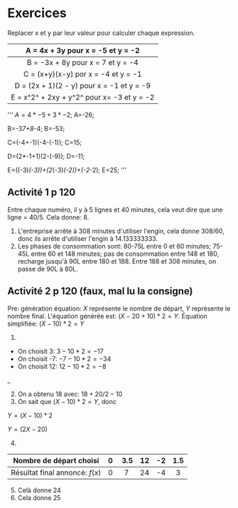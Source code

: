 # Exercices

Replacer x et y par leur valeur pour calculer chaque expression.


| A = 4x + 3y pour x = -5 et y = -2 |
|:---:|
| B = -3x + 8y pour x = 7 et y = -4 |
| C = (x+y)(x-y) por x = -4 et y = -1 |
| D = (2x + 1)(2 - y) pour x = -1 et y = -9 |
| E = x^2^ + 2xy + y^2^ pour x= -3 et y = -2 |

'''
$A=4*-5+3*-2$;
A=-26;

B=-3*7+8*-4;
B=-53;

C=(-4+-1)(-4-(-1));
C=15;

D=(2*-1+1)(2-(-9));
D=-11;

E=((-3)*(-3))+(2*(-3)*(-2))+(-2*-2);
E=25;
'''

## Activité 1 p 120
Entre chaque numéro, il y à 5 lignes et 40 minutes, cela veut dire que une ligne = $40/5$. Cela donne:  $8$.

1. L'entreprise arrête à $308$ minutes d'utiliser l'engin, cela donne $308/60$, donc ils arrête d'utiliser l'engin à $14.133333333$.
2. Les phases de consommation sont: 80-75L entre 0 et 60 minutes; 75-45L entre 60 et 148 minutes; pas de consommation entre 148 et 180, recharge jusqu'à 90L entre 180 et 188. Entre 188 et 308 minutes, on passe de $90$L à $80$L.

## Activité 2 p 120 (faux, mal lu la consigne)
Pre: génération équation: $X$ représente le nombre de départ, $Y$ représente le nombre final. L'équation générée est: $(X-20+10)*2=Y$. Équation simplifiée: $(X-10)*2=Y$

1. 
* On choisit 3: 
$3-10*2=−17$
* On choisit -7: 
$-7-10*2=−34$
* On choisit 12: 
$12-10*2=−8$

_

2. On a obtenu 18 avec: $18+20/2-10$
3. On sait que $(X-10)*2=Y$, donc 

$Y=(X-10)*2$

$Y=(2X-20)$

4.

| Nombre de départ choisi | 0 | 3.5 | 12 | -2 | 1.5 |
|:---:|:---:|:---:|:---:|:---:|:---:|
| Résultat final annoncé: $f(x)$ | 0 | 7 | 24 | -4 | 3 |

5.  Celà donne $24$
6. Cela donne $25$